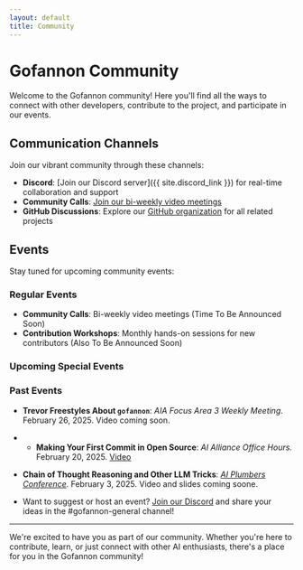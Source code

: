 ```yaml
---    
layout: default    
title: Community
---    
```


# Gofannon Community

Welcome to the Gofannon community! Here you'll find all the ways to connect with other developers, contribute to the project, and participate in our events.

## Communication Channels

Join our vibrant community through these channels:

- **Discord**: [Join our Discord server]({{ site.discord_link }}) for real-time collaboration and support
- **Community Calls**: [Join our bi-weekly video meetings](https://calendar.app.google/c4eKW4zrNiXaue926) 
- **GitHub Discussions**: Explore our [GitHub organization](https://github.com/The-AI-Alliance/agents-wg/discussions/) for all related projects

## Events

Stay tuned for upcoming community events:

### Regular Events
- **Community Calls**: Bi-weekly video meetings (Time To Be Announced Soon)
- **Contribution Workshops**: Monthly hands-on sessions for new contributors (Also To Be Announced Soon)

### Upcoming Special Events


### Past Events
- **Trevor Freestyles About `gofannon`**: _AIA Focus Area 3 Weekly Meeting_. February 26, 2025. Video coming soon.
- - **Making Your First Commit in Open Source**: _AI Alliance Office Hours._ February 20, 2025. [Video](https://www.youtube.com/watch?v=sQkxoic7sLI)
- **Chain of Thought Reasoning and Other LLM Tricks**: _[AI Plumbers Conference](https://lu.ma/fx9kupug?tk=jinqJY)_. February 3, 2025. Video and slides coming soone.

- Want to suggest or host an event? [Join our Discord](https://discord.gg/cMFUaGBP) and share your ideas in the #gofannon-general channel!
  
---  

We're excited to have you as part of our community. Whether you're here to contribute, learn, or just connect with other AI enthusiasts, there's a place for you in the Gofannon community!  
